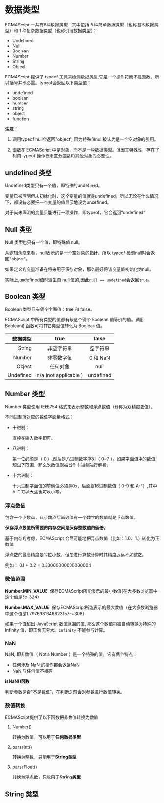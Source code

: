 # 数据类型

ECMAScript 一共有6种数据类型：其中包括 5 种简单数据类型（也称基本数据类型）和 1 种复杂数据类型（也称引用数据类型）：

- Undefined 
- Null 
- Boolean 
- Number   
- String
- Object


ECMAScript 提供了 typeof 工具来检测数据类型,它是一个操作符而不是函数，所以括号并不必需。typeof会返回以下类型值：

- undefined 
- boolean 
- number   
- string
- object
- function

**注意：**

1. 调用typeof null会返回"object", 因为特殊值null被认为是一个空对象的引用。


2. 函数在 ECMAScript 中是对象，而不是一种数据类型。但因其特殊性，存在了利用 typeof 操作符来区分函数和其他对象的必要性。

## undefined 类型
Undefined类型只有一个值，即特殊的undefined。

变量已被声明但未初始化时，这个变量的值就是undefined。所以无论在什么情况下，都没有必要把一个变量的值显示地设为undefined。

对于尚未声明的变量只能进行一项操作，即typeof，它会返回“undefined”

## Null 类型

Null 类型也只有一个值，即特殊值 null。

从逻辑角度来看，null表示的是一个空对象的指针。所以 typeof 检测null时会返回"object"。

如果定义的变量准备在将来用于保存对象，那么最好将该变量值初始化为null。

实际上,undefined值时派生自 null 值的,因此`null == undefined`会返回`true`。

## Boolean 类型

Boolean 类型只有俩个字面值：true 和 false。

ECMAScript 中所有类型的值都有与这个俩个 Boolean 值等价的值。调用 Boolean() 函数可将其它类型值转化为 Boolean 值。

| 数据类型  |  true | false |
|--------:|:-------:|:-------:|
| String | 非空字符串 | 空字符串 |
| Number | 非零数字值 | 0 和 NaN |
| Object | 任何对象  | null |
| Undefined |  n/a (not applicable ) | undefined | 

## Number 类型
Number 类型使用 IEEE754 格式来表示整数和浮点数值（也称为双精度数值）。

不同进制所对应的数值字面量格式：

- 十进制：

	直接在输入数字即可。
	
- 八进制：

	第一位必须是（ 0 ）,然后是八进制数字序列（ 0~7 ）。如果字面值中的数值超出了范围，那么改数值则被当作十进制进行解析。
   
- 十六进制：

	十六进制字面值的前俩位必须是0x，后面跟16进制数值（ 0-9 和 A-F）,其中 A-F 可以大些也可以小写。
	
### 浮点数值

包含一个小数点，且小数点后面必须有一个数字的数值就是浮点数值。

**保存浮点数值所需要的内存空间是保存整数值的倆倍。**

基于内存的考虑，ECMAScript 会尽可能地把浮点数值（比如：1.0、1.）转化为正数值

浮点数的最高精度是17位小数，但在进行算数计算时其精度远远不如整数。

例如：
0.1 + 0.2 = 0.30000000000000004

### 数值范围

**Number.MIN_VALUE**: 保存ECMAScript所能表示的最小数值(在大多数浏览器中这个值是5e-324）

**Number.MAX_VALUE**: 保存ECMAScript所能表示的最大数值（在大多数浏览器中这个值是1.7976931348623157e+308）

如果一个值超出 JavaScript 数值范围的值, 那么这个数值将被自动转换为特殊的 Infinity 值，即正负无穷大。`Infinity` 不能参与计算。

### NaN
NaN, 即非数值（ Not a Number ）是一个特殊的值，它有俩个特点：  

- 任何涉及 NaN 的操作都会返回NaN
- NaN 与任何值不相等

**isNaN()函数**

判断参数是否“不是数值”，在判断之前会对参数进行数值转换。

### 数值转换

ECMAScript提供了以下函数把非数值转换为数值

1. Number() 

	转换为数值，可以用于**任何数据类型**
	
2. parseInt()  

	转换为整数，只能用于**String类型**
	
3. parseFloat()

	转换为浮点数，只能用于**String类型**
	
##  String 类型


